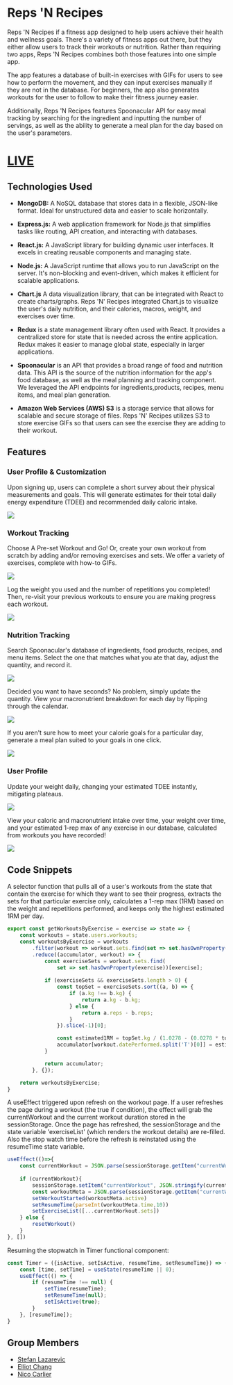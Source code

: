 # Reps 'N Recipes

Reps 'N Recipes if a fitness app designed to help users achieve their health and wellness goals. There's a variety of fitness apps out there, but they either allow users to track their workouts or nutrition. Rather than requiring two apps, Reps 'N Recipes combines both those features into one simple app. 

The app features a database of built-in exercises with GIFs for users to see how to perform the movement, and they can input exercises manually if they are not in the database. For beginners, the app also generates workouts for the user to follow to make their fitness journey easier. 

Additionally, Reps 'N Recipes features Spoonacular API for easy meal tracking by searching for the ingredient and inputting the number of servings, as well as the ability to generate a meal plan for the day based on the user's parameters.

# [LIVE](https://reps-n-recipes-d98cf03910d0.herokuapp.com/)

## Technologies Used

- **MongoDB:** A NoSQL database that stores data in a flexible, JSON-like format. Ideal for unstructured data and easier to scale horizontally.

- **Express.js:** A web application framework for Node.js that simplifies tasks like routing, API creation, and interacting with databases.

- **React.js:** A JavaScript library for building dynamic user interfaces. It excels in creating reusable components and managing state.

- **Node.js:** A JavaScript runtime that allows you to run JavaScript on the server. It's non-blocking and event-driven, which makes it efficient for scalable applications.

- **Chart.js** A data visualization library, that can be integrated with React to create charts/graphs. Reps 'N' Recipes integrated Chart.js to visualize the user's daily nutrition, and their calories, macros, weight, and exercises over time.

- **Redux** is a state management library often used with React. It provides a centralized store for state that is needed across the entire application. Redux makes it easier to manage global state, especially in larger applications.

- **Spoonacular** is an API that provides a broad range of food and nutrition data. This API is the source of the nutrition information for the app's food database, as well as the meal planning and tracking component. We leveraged the API endpoints for ingredients,products, recipes, menu items, and meal plan generation.

- **Amazon Web Services (AWS) S3** is a storage service that allows for scalable and secure storage of files. Reps 'N' Recipes utilizes S3 to store exercise GIFs so that users can see the exercise they are adding to their workout.

## Features

### User Profile & Customization

Upon signing up, users can complete a short survey about their physical measurements and goals. This will generate estimates for their total daily energy expenditure (TDEE) and recommended daily caloric intake.

![](./gifs/healthform.gif)

### Workout Tracking

Choose A Pre-set Workout and Go! Or, create your own workout from scratch by adding and/or removing exercises and sets. We offer a variety of exercises, complete with how-to GIFs.

![](./gifs/workout.gif)

Log the weight you used and the number of repetitions you completed! Then, re-visit your previous workouts to ensure you are making progress each workout.

![](./gifs/workoutlog.gif)
### Nutrition Tracking

Search Spoonacular's database of ingredients, food products, recipes, and menu items. Select the one that matches what you ate that day, adjust the quantity, and record it.

![](./gifs/nutrition.gif)

Decided you want to have seconds? No problem, simply update the quantity. View your macronutrient breakdown for each day by flipping through the calendar.

![](./gifs/changedate.gif)

If you aren't sure how to meet your calorie goals for a particular day, generate a meal plan suited to your goals in one click.

![](./gifs/mealplan.gif)

### User Profile

Update your weight daily, changing your estimated TDEE instantly, mitigating plateaus.

![](./gifs/weightchart.gif)

View your caloric and macronutrient intake over time, your weight over time, and your estimated 1-rep max of any exercise in our database, calculated from workouts you have recorded!

![](./gifs/charts.gif)

## Code Snippets

A selector function that pulls all of a user's workouts from the state that contain the exercise for which they want to see their progress, extracts the sets for that particular exercise only, calculates a 1-rep max (1RM) based on the weight and repetitions performed, and keeps only the highest estimated 1RM per day.

```javascript
export const getWorkoutsByExercise = exercise => state => {
    const workouts = state.users.workouts;
    const workoutsByExercise = workouts
        .filter(workout => workout.sets.find(set => set.hasOwnProperty(exercise)))
        .reduce((accumulator, workout) => {
            const exerciseSets = workout.sets.find(
                set => set.hasOwnProperty(exercise))[exercise];
        
            if (exerciseSets && exerciseSets.length > 0) {
                const topSet = exerciseSets.sort((a, b) => {
                    if (a.kg !== b.kg) {
                        return a.kg - b.kg;
                    } else {
                        return a.reps - b.reps;
                    }
                }).slice(-1)[0];

                const estimated1RM = topSet.kg / (1.0278 - (0.0278 * topSet.reps));
                accumulator[workout.datePerformed.split('T')[0]] = estimated1RM;
            }

            return accumulator;
        }, {});

    return workoutsByExercise;
}
```

A useEffect triggered upon refresh on the workout page. If a user refreshes the page during a workout (the true if condition), the effect will grab the currentWorkout and the current workout duration stored in the sessionStorage. Once the page has refreshed, the sessionStorage and the state variable 'exerciseList' (which renders the workout details) are re-filled. Also the stop watch time before the refresh is reinstated using the resumeTime state variable.

```javascript
useEffect(()=>{
    const currentWorkout = JSON.parse(sessionStorage.getItem("currentWorkout"));
    
    if (currentWorkout){
        sessionStorage.setItem("currentWorkout", JSON.stringify(currentWorkout));
        const workoutMeta = JSON.parse(sessionStorage.getItem("currentWorkoutMETA"));
        setWorkoutStarted(workoutMeta.active)
        setResumeTime(parseInt(workoutMeta.time,10))
        setExerciseList([...currentWorkout.sets])
    } else {
        resetWorkout()
    }
}, [])
```

Resuming the stopwatch in Timer functional component:

```javascript
const Timer = ({isActive, setIsActive, resumeTime, setResumeTime}) => {
    const [time, setTime] = useState(resumeTime || 0);
    useEffect(() => {
        if (resumeTime !== null) {
            setTime(resumeTime);
            setResumeTime(null);
            setIsActive(true);
        }
    }, [resumeTime]);
}
```

## Group Members

- [Stefan Lazarevic](https://www.linkedin.com/in/stefan-lazarevic-a5b60413a/)
- [Elliot Chang](https://www.linkedin.com/in/elliotchang126/)
- [Nico Carlier](https://www.linkedin.com/in/nicholas-carlier-ba8473193/)

